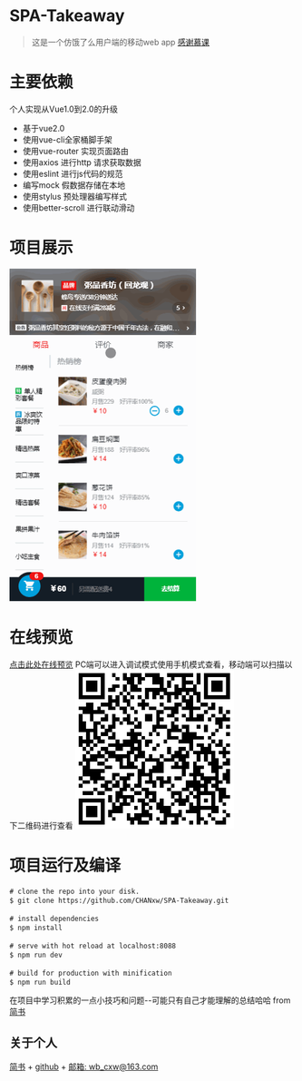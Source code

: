 SPA-Takeaway
=========
>这是一个仿饿了么用户端的移动web app [感谢慕课](http://coding.imooc.com/class/74.html)

主要依赖
=========
个人实现从Vue1.0到2.0的升级
 + 基于vue2.0
 + 使用vue-cli全家桶脚手架
 + 使用vue-router 实现页面路由
 + 使用axios 进行http 请求获取数据
 + 使用eslint 进行js代码的规范
 + 编写mock 假数据存储在本地
 + 使用stylus 预处理器编写样式
 + 使用better-scroll 进行联动滑动

项目展示
=========
![gif正在上传](./src/assets/show.gif)

在线预览
=========
[点击此处在线预览](https://chanxw.github.io/SPA-Takeaway/index.html#/goods)
PC端可以进入调试模式使用手机模式查看，移动端可以扫描以下二维码进行查看
![图片正在上传](./src/assets/扫描二维码.png)

项目运行及编译
=========
```
# clone the repo into your disk.
$ git clone https://github.com/CHANxw/SPA-Takeaway.git

# install dependencies
$ npm install

# serve with hot reload at localhost:8088
$ npm run dev

# build for production with minification
$ npm run build
```

在项目中学习积累的一点小技巧和问题--可能只有自己才能理解的总结哈哈 from [简书](http://www.jianshu.com/p/3c2a0bc0352a)

关于个人
--------
[简书](http://www.jianshu.com/u/e73691f972bb) + [github](https://github.com/CHANxw) + [邮箱: wb_cxw@163.com](http://mail.163.com/)
